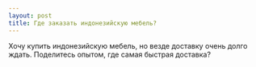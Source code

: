 ```yaml
---
layout: post 
title: Где заказать индонезийскую мебель? 
--- 
```

Хочу купить индонезийскую мебель, но везде доставку очень долго ждать. Поделитесь опытом, где самая быстрая доставка?
